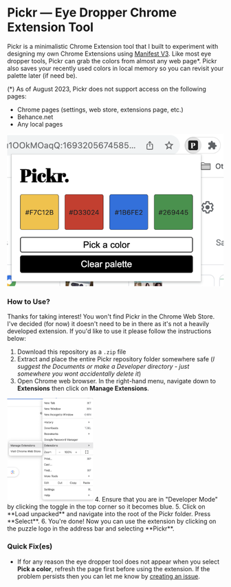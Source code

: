 # Pickr — Eye Dropper Chrome Extension Tool

Pickr is a minimalistic Chrome Extension tool that I built to experiment with designing my own Chrome Extensions using [Manifest V3](https://developer.chrome.com/docs/extensions/mv3/intro/). Like most eye dropper tools, Pickr can grab the colors from almost any web page*. Pickr also saves your recently used colors in local memory so you can revisit your palette later (if need be).

(*) As of August 2023, Pickr does not support access on the following pages:
* Chrome pages (settings, web store, extensions page, etc.)
* Behance.net
* Any local pages

![Magnified screenshot of Pickr UI (user interface)](./images/screenshot.png)

### How to Use?
Thanks for taking interest! You won't find Pickr in the Chrome Web Store. I've decided (for now) it doesn't need to be in there as it's not a heavily developed extension. If you'd like to use it please follow the instructions below:
1. Download this repository as a `.zip` file
2. Extract and place the entire Pickr repository folder somewhere safe (*I suggest the Documents or make a Developer directory - just somewhere you wont accidentally delete it*)
3. Open Chrome web browser. In the right-hand menu, navigate down to **Extensions** then click on **Manage Extensions**.
<img src="/images/step3.png" alt="image" width="200" height="auto">
4. Ensure that you are in "Developer Mode" by clicking the toggle in the top corner so it becomes blue.
5. Click on **Load unpacked** and navigate into the root of the Pickr folder. Press **Select**.
6. You're done! Now you can use the extension by clicking on the puzzle logo in the address bar and selecting **Pickr**.

### Quick Fix(es)
* If for any reason the eye dropper tool does not appear when you select **Pick a color**, refresh the page first before using the extension. If the problem persists then you can let me know by [creating an issue](https://docs.github.com/en/issues/tracking-your-work-with-issues/creating-an-issue).
